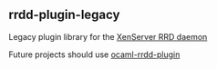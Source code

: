 rrdd-plugin-legacy
------------------

Legacy plugin library for the [XenServer RRD daemon](https://github.com/xapi-project/xcp-rrdd)

Future projects should use
[ocaml-rrdd-plugin](https://github.com/xapi-project/ocaml-rrdd-plugin)
